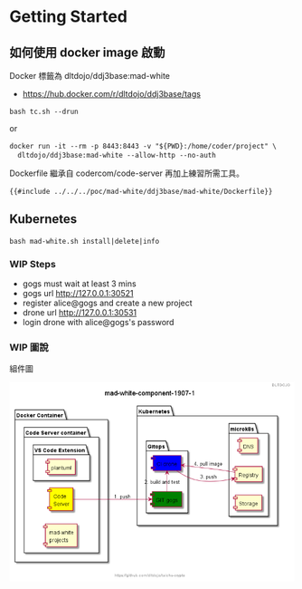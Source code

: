 # Getting Started

## 如何使用 docker image 啟動

Docker 標籤為 dltdojo/ddj3base:mad-white

- https://hub.docker.com/r/dltdojo/ddj3base/tags

```shell
bash tc.sh --drun
```

or 

```shell
docker run -it --rm -p 8443:8443 -v "${PWD}:/home/coder/project" \
  dltdojo/ddj3base:mad-white --allow-http --no-auth 
```

Dockerfile 繼承自 codercom/code-server 再加上練習所需工具。

```docker
{{#include ../../../poc/mad-white/ddj3base/mad-white/Dockerfile}}
```

## Kubernetes 

```shell
bash mad-white.sh install|delete|info
```

###  WIP Steps

- gogs must wait at least 3 mins
- gogs url http://127.0.0.1:30521
- register alice@gogs and create a new project
- drone url http://127.0.0.1:30531
- login drone with alice@gogs's password


### WIP 圖說

組件圖

![x](puml/mad-white-component-1907-1.png)
